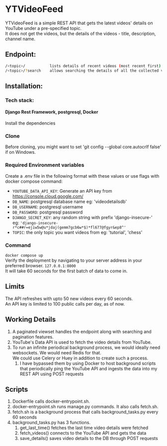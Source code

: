 # YTVideoFeed

YTVideoFeed is a simple REST API that gets the latest videos' details on YouTube under a pre-specified topic.  
It does not get the videos, but the details of the videos - title, description, channel name.

## Endpoint:
```sh
/<topic>/           lists details of recent videos (most recent first)
/<topic>/?search    allows searching the details of all the collected videos
```

## Installation:

### Tech stack: 
#### Django Rest Framework, postgresql, Docker
Install the dependencies

### Clone
Before cloning, you might want to set 'git config --global core.autocrlf false' if on Windows.

### Required Environment variables
Create a .env file in the following format with these values or use flags with docker compose command:

- ```YOUTUBE_DATA_API_KEY```: Generate an API key from https://console.cloud.google.com/
- ```DB_NAME```: postgresql database name eg: 'videodetailsdb'
- ```DB_USERNAME```: postgresql username
- ```DB_PASSWORD```: postgresql password
- ```DJANGO_SECRET_KEY```: any random string with prefix 'django-insecure-'  
eg: ```'django-insecure-r*c##r=ejiw5w@u*jdaj(gemm7gcb6w*$)*fl677@fgyr&ep8^'```
- ```TOPIC```: the only topic you want videos from eg: 'tutorial', 'chess'

### Command
`docker compose up`  
Verify the deployment by navigating to your server address in your preferred browser. `127.0.0.1:8000`  
It will take 60 seconds for the first batch of data to come in.

## Limits
The API refreshes with upto 50 new videos every 60 seconds.  
An API key is limited to 100 public calls per day, as of now.

## Working Details
1. A paginated viewset handles the endpoint along with searching and pagination features.
2. YouTube's Data API is used to fetch the video details from YouTube.
3. To run an infinite periodical background process, we would ideally need websockets. We would need Redis for that.  
We could use Celery or Huey in addition to create such a process.
    1. I have bypassed them by using Docker to host background scripts that periodically ping the YouTube API and ingests the data into my REST API using POST requests

## Scripts
1. Dockerfile calls docker-entrypoint.sh.
2. docker-entrypoint.sh runs manage.py commands.
It also calls fetch.sh.
3. fetch.sh is a background process that calls background_tasks.py every 60 seconds
4. background_tasks.py has 3 functions.
    1. get_last_time() fetches the last time video details were fetched
    2. fetch_videos() connects to the YouTube API and gets the data
    3. save_details() saves video details to the DB through POST requests

